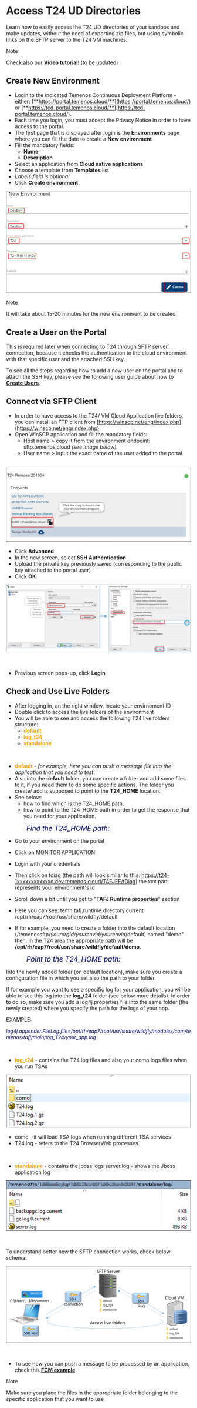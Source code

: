 # Access T24 UD Directories

Learn how to easily access the T24 UD directories of your sandbox and make updates, without the need of exporting zip files, but using symbolic links on the SFTP server to the T24 VM machines.

> [!Note]
> Check also our <a href="https://www.youtube.com/watch?v=wqBTV76cAOQ" target="_blank">**Video tutorial**!
</a> (to be updated)


## Create New Environment

 - Login to the indicated Temenos Continuous Deployment Platform - either: [**https://portal.temenos.cloud/**](https://portal.temenos.cloud/) or [**https://tcd-portal.temenos.cloud/**](https://tcd-portal.temenos.cloud/).
 - Each time you login, you must accept the Privacy Notice in order to have access to the portal.
 - The first page that is displayed after login is the **Environments** page where you can fill the date to create a **New environment**
- Fill the mandatory fields:
    - **Name**
    - **Description**
- Select an application from **Cloud native applications**
- Choose a template from **Templates** list
- *Labels field is optional*
- Click **Create environment**

![new environment](./images/env-new.png)

> [!Note]
> It will take about 15-20 minutes for the new environment to be created

## Create a User on the Portal

This is required later when connecting to T24 through SFTP server connection, because it checks the authentication to the cloud environment with that specific user and the attached SSH key.

To see all the steps regarding how to add a new user on the portal and to attach the SSH key, please see the following user guide about how to [**Create Users**](../techguides/user-creation-in-paas.md).

## Connect via SFTP Client

 - In order to have access to the T24/ VM Cloud Application live folders, you can install an FTP client from [https://winscp.net/eng/index.php](https://winscp.net/eng/index.php)
 - Open WinSCP application and fill the mandatory fields:
    - Host name > copy it from the environment endpoint: sftp.temenos.cloud *(see image below)*
    - User name > input the exact name of the user added to the portal


&nbsp;&nbsp;&nbsp;&nbsp;&nbsp;&nbsp;&nbsp;&nbsp;&nbsp;&nbsp;&nbsp;&nbsp;![sftp fields](./images/access-ud-endpoint.png)


- Click **Advanced**
- In the new screen, select **SSH Authentication** 
- Upload the private key previously saved (corresponding to the public key attached to the portal user)
- Click **OK**

![](./images/access-ud-sftp-fields.png)

<br>

 - Previous screen pops-up, click **Login**

## Check and Use Live Folders 

 - After logging in, on the right window, locate your envirnoment ID
 - Double click to access the live folders of the environment
 - You will be able to see and access the following T24 live folders structure:
   - <span style="color:orange">**default**</span>
   - <span style="color:orange">**log_t24**</span>
   - <span style="color:orange">**standalone**</span>

<br>

   - <span style="color:orange">**default**</span> - *for example, here you can push a message file into the application that you need to test*. 
   - Also into the **default** folder, you can create a folder and add some files to it, if you need them to do some specific actions. The folder you create/ add is supposed to point to the **T24_HOME** location.
   - See below:
       - how to find which is the T24_HOME path.
       - how to point to the T24_HOME path in order to get the response that you need for your application.

&nbsp;&nbsp;&nbsp;&nbsp;&nbsp;&nbsp;&nbsp;&nbsp;&nbsp;&nbsp;&nbsp;&nbsp;&nbsp;&nbsp;*<span style="color:#010466;font-size:14pt;">Find the T24_HOME path:</span>*

 - Go to your environment on the portal 
 - Click on MONITOR APPLICATION
 - Login with your credentials
 - Then click on tdiag (the path will look similar to this: https://t24-1xxxxxxxxxxxxo.dev.temenos.cloud/TAFJEE/tDiag)  the xxx part represents your environment's id
 - Scroll down a bit until you get to "**TAFJ Runtime properties**" section
 - Here you can see: temn.tafj.runtime.directory.current	/opt/rh/eap7/root/usr/share/wildfly/default


- If for example, you need to create a folder into the default location (/temenossftp/*yourorgid/yourenvid/yourenvid*/default) named "demo" then, in the T24 area the appropriate path will be **/opt/rh/eap7/root/usr/share/wildfly/default/demo**.


&nbsp;&nbsp;&nbsp;&nbsp;&nbsp;&nbsp;&nbsp;&nbsp;&nbsp;&nbsp;&nbsp;&nbsp;&nbsp;&nbsp;*<span style="color:#010466;font-size:14pt;">Point to the T24_HOME path:</span>*

Into the newly added folder (on default location), make sure you create a configuration file in which you set also the path to your folder.

If for example you want to see a specific log for your application, you will be able to see this log into the **log_t24** folder (see below more details). In order to do so, make sure you add a log4j.properties file into the same folder (the newly created) where you specify the path for the logs of your app. 

EXAMPLE: 

*<span style="color:#010466;font-size:10pt;">log4j.appender.FileLog.file=/opt/rh/eap7/root/usr/share/wildfly/modules/com/temenos/tafj/main/log_T24/your_app.log</span>*

<br>

   - <span style="color:orange">**log_t24**</span>  - contains the T24.log files and also your como logs files when you run TSAs

![access ud directories schema](./images/access-ud-como.png)

   - como - it will load TSA logs when running different TSA services
   - T24.log -  refers to the T24 BrowserWeb processes


<br>

  - <span style="color:orange">**standalone**</span> - contains the jboss logs
server.log - shows the Jboss application log

![access ud directories schema](./images/access-ud-standalone.png)
<br>

<br>

To understand better how the SFTP connection works, check below schema:

![access ud directories schema](./images/access-ud-schema.png)

<br>

 - To see how you can push a message to be processed by an application, check this [**FCM example**](../techguides/fcm-configuration.md#process-messages-in-the-fcm-application).

> [!Note]
> Make sure you place the files in the appropriate folder belonging to the specific application that you want to use

